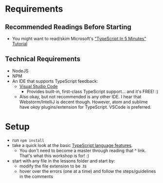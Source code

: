 
# Requirements
## Recommended Readings Before Starting
* You might want to read/skim Microsoft's ["TypeScript In 5 Minutes" Tutorial](https://www.typescriptlang.org/docs/handbook/typescript-in-5-minutes.html)
## Technical Requirements
* NodeJS
* NPM
* An IDE that supports TypeScript feedback:
  * [Visual Studio Code](https://code.visualstudio.com/)
    * Provides built-in, first-class TypeScript support... and it's FREE! :)
  * Also okay, but not recommended is any other IDE. I hear that Webstorm/IntelliJ is decent though. However, atom and sublime have _okay_ plugins/extension for TypeScript. VSCode is preferred. 

# Setup

* run `npm install`
* take a quick look at the basic [TypeScript language features](https://www.typescriptlang.org/docs/handbook/basic-types.html).
  * You don't need to become a master through reading that ^ link. That's what this workshop is for! :)
* start with any file in the lessons folder and start by:
  * modify the file extension to be .ts
  * hover over the errors (one at a time) and follow the steps/guidelines in the comments

